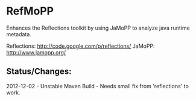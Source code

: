 RefMoPP
=======

Enhances the Reflections toolkit by using JaMoPP to analyze java runtime metadata.

Reflections: http://code.google.com/p/reflections/
JaMoPP: http://www.jamopp.org/


Status/Changes:
---------------
2012-12-02 - Unstable Maven Build - Needs small fix from 'reflections' to work.